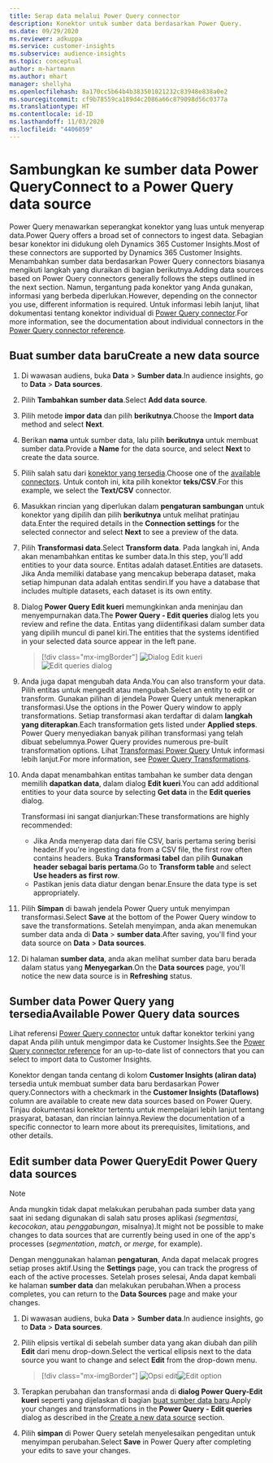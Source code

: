 ```yaml
---
title: Serap data melalui Power Query connector
description: Konektor untuk sumber data berdasarkan Power Query.
ms.date: 09/29/2020
ms.reviewer: adkuppa
ms.service: customer-insights
ms.subservice: audience-insights
ms.topic: conceptual
author: m-hartmann
ms.author: mhart
manager: shellyha
ms.openlocfilehash: 8a170cc5b64b4b383501021232c83948e838a0e2
ms.sourcegitcommit: cf9b78559ca189d4c2086a66c879098d56c0377a
ms.translationtype: HT
ms.contentlocale: id-ID
ms.lasthandoff: 11/03/2020
ms.locfileid: "4406059"
---
```

# <a name="connect-to-a-power-query-data-source"></a><span data-ttu-id="b43bb-103">Sambungkan ke sumber data Power Query</span><span class="sxs-lookup"><span data-stu-id="b43bb-103">Connect to a Power Query data source</span></span>

<span data-ttu-id="b43bb-104">Power Query menawarkan seperangkat konektor yang luas untuk menyerap data.</span><span class="sxs-lookup"><span data-stu-id="b43bb-104">Power Query offers a broad set of connectors to ingest data.</span></span> <span data-ttu-id="b43bb-105">Sebagian besar konektor ini didukung oleh Dynamics 365 Customer Insights.</span><span class="sxs-lookup"><span data-stu-id="b43bb-105">Most of these connectors are supported by Dynamics 365 Customer Insights.</span></span> <span data-ttu-id="b43bb-106">Menambahkan sumber data berdasarkan Power Query connectors biasanya mengikuti langkah yang diuraikan di bagian berikutnya.</span><span class="sxs-lookup"><span data-stu-id="b43bb-106">Adding data sources based on Power Query connectors generally follows the steps outlined in the next section.</span></span> <span data-ttu-id="b43bb-107">Namun, tergantung pada konektor yang Anda gunakan, informasi yang berbeda diperlukan.</span><span class="sxs-lookup"><span data-stu-id="b43bb-107">However, depending on the connector you use, different information is required.</span></span> <span data-ttu-id="b43bb-108">Untuk informasi lebih lanjut, lihat dokumentasi tentang konektor individual di [Power Query connector](https://docs.microsoft.com/power-query/connectors/).</span><span class="sxs-lookup"><span data-stu-id="b43bb-108">For more information, see the documentation about individual connectors in the [Power Query connector reference](https://docs.microsoft.com/power-query/connectors/).</span></span>

## <a name="create-a-new-data-source"></a><span data-ttu-id="b43bb-109">Buat sumber data baru</span><span class="sxs-lookup"><span data-stu-id="b43bb-109">Create a new data source</span></span>

1. <span data-ttu-id="b43bb-110">Di wawasan audiens, buka **Data** > **Sumber data**.</span><span class="sxs-lookup"><span data-stu-id="b43bb-110">In audience insights, go to **Data** > **Data sources**.</span></span>

1. <span data-ttu-id="b43bb-111">Pilih **Tambahkan sumber data**.</span><span class="sxs-lookup"><span data-stu-id="b43bb-111">Select **Add data source**.</span></span>

1. <span data-ttu-id="b43bb-112">Pilih metode **impor data** dan pilih **berikutnya**.</span><span class="sxs-lookup"><span data-stu-id="b43bb-112">Choose the **Import data** method and select **Next**.</span></span>

1. <span data-ttu-id="b43bb-113">Berikan **nama** untuk sumber data, lalu pilih **berikutnya** untuk membuat sumber data.</span><span class="sxs-lookup"><span data-stu-id="b43bb-113">Provide a **Name** for the data source, and select **Next** to create the data source.</span></span>

1. <span data-ttu-id="b43bb-114">Pilih salah satu dari [konektor yang tersedia](#available-power-query-data-sources).</span><span class="sxs-lookup"><span data-stu-id="b43bb-114">Choose one of the [available connectors](#available-power-query-data-sources).</span></span> <span data-ttu-id="b43bb-115">Untuk contoh ini, kita pilih konektor **teks/CSV**.</span><span class="sxs-lookup"><span data-stu-id="b43bb-115">For this example, we select the **Text/CSV** connector.</span></span>

1. <span data-ttu-id="b43bb-116">Masukkan rincian yang diperlukan dalam **pengaturan sambungan** untuk konektor yang dipilih dan pilih **berikutnya** untuk melihat pratinjau data.</span><span class="sxs-lookup"><span data-stu-id="b43bb-116">Enter the required details in the **Connection settings** for the selected connector and select **Next** to see a preview of the data.</span></span>

1. <span data-ttu-id="b43bb-117">Pilih **Transformasi data**.</span><span class="sxs-lookup"><span data-stu-id="b43bb-117">Select **Transform data**.</span></span> <span data-ttu-id="b43bb-118">Pada langkah ini, Anda akan menambahkan entitas ke sumber data.</span><span class="sxs-lookup"><span data-stu-id="b43bb-118">In this step, you'll add entities to your data source.</span></span> <span data-ttu-id="b43bb-119">Entitas adalah dataset.</span><span class="sxs-lookup"><span data-stu-id="b43bb-119">Entities are datasets.</span></span> <span data-ttu-id="b43bb-120">Jika Anda memiliki database yang mencakup beberapa dataset, maka setiap himpunan data adalah entitas sendiri.</span><span class="sxs-lookup"><span data-stu-id="b43bb-120">If you have a database that includes multiple datasets, each dataset is its own entity.</span></span>

1. <span data-ttu-id="b43bb-121">Dialog **Power Query Edit kueri** memungkinkan anda meninjau dan menyempurnakan data.</span><span class="sxs-lookup"><span data-stu-id="b43bb-121">The **Power Query - Edit queries** dialog lets you review and refine the data.</span></span> <span data-ttu-id="b43bb-122">Entitas yang diidentifikasi dalam sumber data yang dipilih muncul di panel kiri.</span><span class="sxs-lookup"><span data-stu-id="b43bb-122">The entities that the systems identified in your selected data source appear in the left pane.</span></span>

   > [!div class="mx-imgBorder"]
   > <span data-ttu-id="b43bb-123">![Dialog Edit kueri](media/data-manager-configure-edit-queries.png "Dialog Edit kueri")</span><span class="sxs-lookup"><span data-stu-id="b43bb-123">![Edit queries dialog](media/data-manager-configure-edit-queries.png "Edit queries dialog")</span></span>

1. <span data-ttu-id="b43bb-124">Anda juga dapat mengubah data Anda.</span><span class="sxs-lookup"><span data-stu-id="b43bb-124">You can also transform your data.</span></span> <span data-ttu-id="b43bb-125">Pilih entitas untuk mengedit atau mengubah.</span><span class="sxs-lookup"><span data-stu-id="b43bb-125">Select an entity to edit or transform.</span></span> <span data-ttu-id="b43bb-126">Gunakan pilihan di jendela Power Query untuk menerapkan transformasi.</span><span class="sxs-lookup"><span data-stu-id="b43bb-126">Use the options in the Power Query window to apply transformations.</span></span> <span data-ttu-id="b43bb-127">Setiap transformasi akan terdaftar di dalam **langkah yang diterapkan**.</span><span class="sxs-lookup"><span data-stu-id="b43bb-127">Each transformation gets listed under **Applied steps**.</span></span> <span data-ttu-id="b43bb-128">Power Query menyediakan banyak pilihan transformasi yang telah dibuat sebelumnya.</span><span class="sxs-lookup"><span data-stu-id="b43bb-128">Power Query provides numerous pre-built transformation options.</span></span> <span data-ttu-id="b43bb-129">Lihat [Transformasi Power Query](https://docs.microsoft.com/power-query/power-query-what-is-power-query#transformations) Untuk informasi lebih lanjut.</span><span class="sxs-lookup"><span data-stu-id="b43bb-129">For more information, see [Power Query Transformations](https://docs.microsoft.com/power-query/power-query-what-is-power-query#transformations).</span></span>

1. <span data-ttu-id="b43bb-130">Anda dapat menambahkan entitas tambahan ke sumber data dengan memilih **dapatkan data**, dalam dialog **Edit kueri**.</span><span class="sxs-lookup"><span data-stu-id="b43bb-130">You can add additional entities to your data source by selecting **Get data** in the **Edit queries** dialog.</span></span>

   <span data-ttu-id="b43bb-131">Transformasi ini sangat dianjurkan:</span><span class="sxs-lookup"><span data-stu-id="b43bb-131">These transformations are highly recommended:</span></span>

   - <span data-ttu-id="b43bb-132">Jika Anda menyerap data dari file CSV, baris pertama sering berisi header.</span><span class="sxs-lookup"><span data-stu-id="b43bb-132">If you're ingesting data from a CSV file, the first row often contains headers.</span></span> <span data-ttu-id="b43bb-133">Buka **Transformasi tabel** dan pilih **Gunakan header sebagai baris pertama**.</span><span class="sxs-lookup"><span data-stu-id="b43bb-133">Go to **Transform table** and select **Use headers as first row**.</span></span>
   - <span data-ttu-id="b43bb-134">Pastikan jenis data diatur dengan benar.</span><span class="sxs-lookup"><span data-stu-id="b43bb-134">Ensure the data type is set appropriately.</span></span>

1. <span data-ttu-id="b43bb-135">Pilih **Simpan** di bawah jendela Power Query untuk menyimpan transformasi.</span><span class="sxs-lookup"><span data-stu-id="b43bb-135">Select **Save** at the bottom of the Power Query window to save the transformations.</span></span> <span data-ttu-id="b43bb-136">Setelah menyimpan, anda akan menemukan sumber data anda di **Data** > **sumber data**.</span><span class="sxs-lookup"><span data-stu-id="b43bb-136">After saving, you'll find your data source on **Data** > **Data sources**.</span></span>

1. <span data-ttu-id="b43bb-137">Di halaman **sumber data**, anda akan melihat sumber data baru berada dalam status yang **Menyegarkan**.</span><span class="sxs-lookup"><span data-stu-id="b43bb-137">On the **Data sources** page, you'll notice the new data source is in **Refreshing** status.</span></span>

## <a name="available-power-query-data-sources"></a><span data-ttu-id="b43bb-138">Sumber data Power Query yang tersedia</span><span class="sxs-lookup"><span data-stu-id="b43bb-138">Available Power Query data sources</span></span>

<span data-ttu-id="b43bb-139">Lihat referensi [Power Query connector](https://docs.microsoft.com/power-query/connectors/) untuk daftar konektor terkini yang dapat Anda pilih untuk mengimpor data ke Customer Insights.</span><span class="sxs-lookup"><span data-stu-id="b43bb-139">See the [Power Query connector reference](https://docs.microsoft.com/power-query/connectors/) for an up-to-date list of connectors that you can select to import data to Customer Insights.</span></span> 

<span data-ttu-id="b43bb-140">Konektor dengan tanda centang di kolom **Customer Insights (aliran data)** tersedia untuk membuat sumber data baru berdasarkan Power query.</span><span class="sxs-lookup"><span data-stu-id="b43bb-140">Connectors with a checkmark in the **Customer Insights (Dataflows)** column are available to create new data sources based on Power Query.</span></span> <span data-ttu-id="b43bb-141">Tinjau dokumentasi konektor tertentu untuk mempelajari lebih lanjut tentang prasyarat, batasan, dan rincian lainnya.</span><span class="sxs-lookup"><span data-stu-id="b43bb-141">Review the documentation of a specific connector to learn more about its prerequisites, limitations, and other details.</span></span>

## <a name="edit-power-query-data-sources"></a><span data-ttu-id="b43bb-142">Edit sumber data Power Query</span><span class="sxs-lookup"><span data-stu-id="b43bb-142">Edit Power Query data sources</span></span>

> [!NOTE]
> <span data-ttu-id="b43bb-143">Anda mungkin tidak dapat melakukan perubahan pada sumber data yang saat ini sedang digunakan di salah satu proses aplikasi *(segmentasi*, *kecocokan*, atau *penggabungan*, misalnya).</span><span class="sxs-lookup"><span data-stu-id="b43bb-143">It might not be possible to make changes to data sources that are currently being used in one of the app's processes (*segmentation*, *match*, or *merge*, for example).</span></span> 
>
> <span data-ttu-id="b43bb-144">Dengan menggunakan halaman **pengaturan**, Anda dapat melacak progres setiap proses aktif.</span><span class="sxs-lookup"><span data-stu-id="b43bb-144">Using the **Settings** page, you can track the progress of each of the active processes.</span></span> <span data-ttu-id="b43bb-145">Setelah proses selesai, Anda dapat kembali ke halaman **sumber data** dan melakukan perubahan.</span><span class="sxs-lookup"><span data-stu-id="b43bb-145">When a process completes, you can return to the **Data Sources** page and make your changes.</span></span>

1. <span data-ttu-id="b43bb-146">Di wawasan audiens, buka **Data** > **Sumber data**.</span><span class="sxs-lookup"><span data-stu-id="b43bb-146">In audience insights, go to **Data** > **Data sources**.</span></span>

2. <span data-ttu-id="b43bb-147">Pilih elipsis vertikal di sebelah sumber data yang akan diubah dan pilih **Edit** dari menu drop-down.</span><span class="sxs-lookup"><span data-stu-id="b43bb-147">Select the vertical ellipsis next to the data source you want to change and select **Edit** from the drop-down menu.</span></span>

   > [!div class="mx-imgBorder"]
   > <span data-ttu-id="b43bb-148">![Opsi edit](media/edit-option-data-sources.png "Opsi edit")</span><span class="sxs-lookup"><span data-stu-id="b43bb-148">![Edit option](media/edit-option-data-sources.png "Edit option")</span></span>

3. <span data-ttu-id="b43bb-149">Terapkan perubahan dan transformasi anda di **dialog Power Query-Edit kueri** seperti yang dijelaskan di bagian [buat sumber data baru](#create-a-new-data-source).</span><span class="sxs-lookup"><span data-stu-id="b43bb-149">Apply your changes and transformations in the **Power Query - Edit queries** dialog as described in the [Create a new data source](#create-a-new-data-source) section.</span></span>

4. <span data-ttu-id="b43bb-150">Pilih **simpan** di Power Query setelah menyelesaikan pengeditan untuk menyimpan perubahan.</span><span class="sxs-lookup"><span data-stu-id="b43bb-150">Select **Save** in Power Query after completing your edits to save your changes.</span></span>
